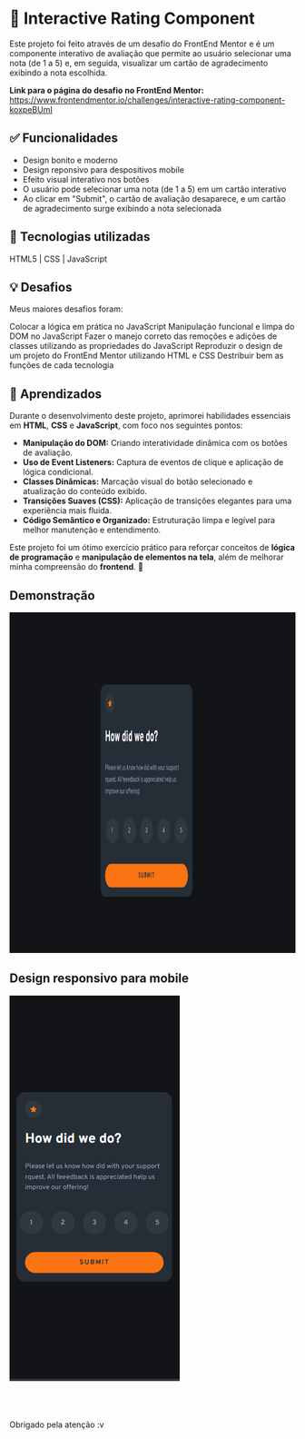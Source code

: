 # 🎯 Interactive Rating Component
Este projeto foi feito através de um desafio do FrontEnd Mentor e é um componente interativo de avaliação que permite ao usuário selecionar uma nota (de 1 a 5) e, em seguida, visualizar um cartão de agradecimento exibindo a nota escolhida.

**Link para o página do desafio no FrontEnd Mentor:** https://www.frontendmentor.io/challenges/interactive-rating-component-koxpeBUmI

## ✅ Funcionalidades

- Design bonito e moderno
- Design reponsivo para despositivos mobile
- Efeito visual interativo nos botões
- O usuário pode selecionar uma nota (de 1 a 5) em um cartão interativo
- Ao clicar em "Submit", o cartão de avaliação desaparece, e um cartão de agradecimento surge exibindo a nota selecionada


## 🤖 Tecnologias utilizadas
HTML5 | CSS | JavaScript

## 💡 Desafios
Meus maiores desafios foram:

Colocar a lógica em prática no JavaScript
Manipulação funcional e limpa do DOM no JavaScript
Fazer o manejo correto das remoções e adições de classes utilizando as propriedades do JavaScript
Reproduzir o design de um projeto do FrontEnd Mentor utilizando HTML e CSS
Destribuir bem as funções de cada tecnologia


## 🚀 Aprendizados

Durante o desenvolvimento deste projeto, aprimorei habilidades essenciais em **HTML**, **CSS** e **JavaScript**, com foco nos seguintes pontos:

- **Manipulação do DOM:** Criando interatividade dinâmica com os botões de avaliação.  
- **Uso de Event Listeners:** Captura de eventos de clique e aplicação de lógica condicional.  
- **Classes Dinâmicas:** Marcação visual do botão selecionado e atualização do conteúdo exibido.  
- **Transições Suaves (CSS):** Aplicação de transições elegantes para uma experiência mais fluida.  
- **Código Semântico e Organizado:** Estruturação limpa e legível para melhor manutenção e entendimento.  

Este projeto foi um ótimo exercício prático para reforçar conceitos de **lógica de programação** e **manipulação de elementos na tela**, além de melhorar minha compreensão do **frontend**. 🚀


## Demonstração
<img widht="1040px" height="600px" src="src/assets/to_readme/cartao-de-avaliacao.gif">

## Design responsivo para mobile
<img src="src/assets/to_readme/cartao-de-avaliacao-mobile.png">


<br><br><br>
Obrigado pela atenção :v